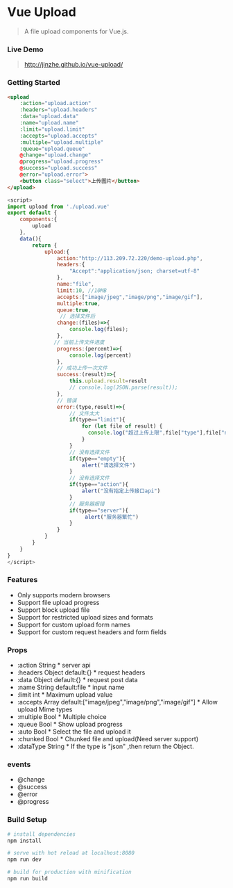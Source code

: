 # Vue Upload

> A file upload components for Vue.js.


### Live Demo
> http://jinzhe.github.io/vue-upload/

### Getting Started

``` html
<upload 
    :action="upload.action"
    :headers="upload.headers"
    :data="upload.data"
    :name="upload.name"
    :limit="upload.limit"
    :accepts="upload.accepts"
    :multiple="upload.multiple"
    :queue="upload.queue"
    @change="upload.change"
    @progress="upload.progress"
    @success="upload.success"
    @error="upload.error">
    <button class="select">上传图片</button>
</upload>
```

```js
<script>
import upload from './upload.vue'
export default {
    components:{
        upload
    },
    data(){
        return {
            upload:{
                action:"http://113.209.72.220/demo-upload.php",
                headers:{
                    "Accept":"application/json; charset=utf-8"
                },
                name:"file",
                limit:10, //10MB
                accepts:["image/jpeg","image/png","image/gif"],
                multiple:true,
                queue:true,
                 // 选择文件后
                change:(files)=>{
                    console.log(files);
                },
               // 当前上传文件进度
                progress:(percent)=>{
                    console.log(percent)
                },
                // 成功上传一次文件
                success:(result)=>{
                    this.upload.result=result
                    // console.log(JSON.parse(result));
                },
                // 错误
                error:(type,result)=>{
                    // 文件太大
                    if(type=="limit"){
                        for (let file of result) {
                          console.log("超过上传上限",file["type"],file["name"],(file["size"]/1024/1024).toFixed(2)+"MB")  
                        }
                    }
                    // 没有选择文件
                    if(type=="empty"){
                        alert("请选择文件")
                    }
                    // 没有选择文件
                    if(type=="action"){
                        alert("没有指定上传接口api")
                    }
                    // 服务器报错
                    if(type=="server"){
                         alert("服务器繁忙")
                    }
                }
            }
        }
    }
}
</script>
```

### Features
- Only supports modern browsers
- Support file upload progress
- Support block upload file
- Support for restricted upload sizes and formats
- Support for custom upload form names
- Support for custom request headers and form fields


### Props

- :action String * server api
- :headers Object default:{} * request headers
- :data Object default:{} * request post data
- :name String default:file *  input name
- :limit int * Maximum upload value
- :accepts Array default:["image/jpeg","image/png","image/gif"] * Allow upload Mime types
- :multiple Bool * Multiple choice
- :queue Bool * Show upload progress 
- :auto Bool * Select the file and upload it
- :chunked Bool * Chunked file and upload(Need server support)
- :dataType String * If the type is "json" ,then return the Object.

### events
- @change 
- @success 
- @error
- @progress



### Build Setup

``` bash
# install dependencies
npm install

# serve with hot reload at localhost:8080
npm run dev

# build for production with minification
npm run build
```